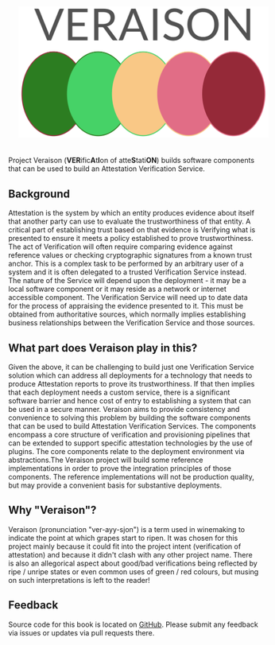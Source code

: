 <img src="images/veraison-logo.svg" width="600px" class="center"
style="padding: 20px">

Project Veraison (**VER**ific**A**t**I**on of atte**S**tati**ON**) builds
software components that can be used to build an Attestation Verification
Service.

## Background

Attestation is the system by which an entity produces evidence about itself
that another party can use to evaluate the trustworthiness of that entity. A
critical part of establishing trust based on that evidence is Verifying what is
presented to ensure it meets a policy established to prove trustworthiness. The
act of Verification will often require comparing evidence against reference
values or checking cryptographic signatures from a known trust anchor. This is
a complex task to be performed by an arbitrary user of a system and it is often
delegated to a trusted Verification Service instead. The nature of the Service
will depend upon the deployment - it may be a local software component or it
may reside as a network or internet accessible component. The Verification
Service will need up to date data for the process of appraising the evidence
presented to it. This must be obtained from authoritative sources, which
normally implies establishing business relationships between the Verification
Service and those sources.

## What part does Veraison play in this?

Given the above, it can be challenging to build just one Verification Service
solution which can address all deployments for a technology that needs to
produce Attestation reports to prove its trustworthiness. If that then implies
that each deployment needs a custom service, there is a significant software
barrier and hence cost of entry to establishing a system that can be used in a
secure manner. Veraison aims to provide consistency and convenience to solving
this problem by building the software components that can be used to build
Attestation Verification Services. The components encompass a core structure of
verification and provisioning pipelines that can be extended to support
specific attestation technologies by the use of plugins. The core components
relate to the deployment environment via abstractions.The Veraison project will
build some reference implementations in order to prove the integration
principles of those components. The reference implementations will not be
production quality, but may provide a convenient basis for substantive
deployments.

## Why "Veraison"?

Veraison (pronunciation "ver-ayy-sjon") is a term used in winemaking to
indicate the point at which grapes start to ripen. It was chosen for this
project mainly because it could fit into the project intent (verification of
attestation) and because it didn't clash with any other project name. There is
also an allegorical aspect about good/bad verifications being reflected by ripe
/ unripe states or even common uses of green / red colours, but musing on such
interpretations is left to the reader!


## Feedback

Source code for this book is located on [GitHub](https://github.com/veraison/book).
Please submit any feedback via issues or updates via pull requests there.

